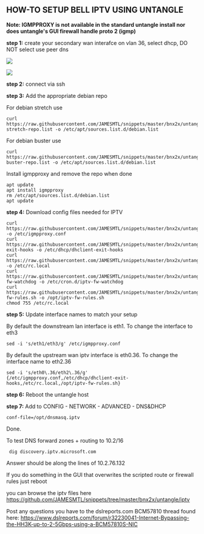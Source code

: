 ## HOW-TO SETUP BELL IPTV USING UNTANGLE

<b>Note: IGMPPROXY is not available in the standard untangle install nor does untangle's GUI firewall handle proto 2 (igmp)</b>

<b>step 1:</b> create your secondary wan interafce on vlan 36, select dhcp, DO NOT select use peer dns

![](https://i.imgur.com/Hgct553.png)

![](https://i.imgur.com/ehbrxyh.png)

<b>step 2:</b> connect via ssh

<b>step 3:</b> Add the appropriate debian repo

For debian stretch use

    curl https://raw.githubusercontent.com/JAMESMTL/snippets/master/bnx2x/untangle/debian-stretch-repo.list -o /etc/apt/sources.list.d/debian.list
	
For debian buster use

    curl https://raw.githubusercontent.com/JAMESMTL/snippets/master/bnx2x/untangle/debian-buster-repo.list -o /etc/apt/sources.list.d/debian.list

Install igmpproxy and remove the repo when done

    apt update
    apt install igmpproxy
    rm /etc/apt/sources.list.d/debian.list
    apt update

<b>step 4:</b> Download config files needed for IPTV

    curl https://raw.githubusercontent.com/JAMESMTL/snippets/master/bnx2x/untangle/iptv/igmpproxy.conf -o /etc/igmpproxy.conf
    curl https://raw.githubusercontent.com/JAMESMTL/snippets/master/bnx2x/untangle/iptv/dhclient-exit-hooks -o /etc/dhcp/dhclient-exit-hooks
    curl https://raw.githubusercontent.com/JAMESMTL/snippets/master/bnx2x/untangle/iptv/rc.local -o /etc/rc.local
    curl https://raw.githubusercontent.com/JAMESMTL/snippets/master/bnx2x/untangle/iptv/iptv-fw-watchdog -o /etc/cron.d/iptv-fw-watchdog
    curl https://raw.githubusercontent.com/JAMESMTL/snippets/master/bnx2x/untangle/iptv/iptv-fw-rules.sh -o /opt/iptv-fw-rules.sh
    chmod 755 /etc/rc.local

<b>step 5:</b> Update interface names to match your setup

By default the downstream lan interface is eth1. To change the interface to eth3

    sed -i 's/eth1/eth3/g' /etc/igmpproxy.conf

By default the upstream wan iptv interface is eth0.36. To change the interface name to eth2.36

    sed -i 's/eth0\.36/eth2\.36/g' {/etc/igmpproxy.conf,/etc/dhcp/dhclient-exit-hooks,/etc/rc.local,/opt/iptv-fw-rules.sh}

<b>step 6:</b> Reboot the untangle host

<b>step 7:</b> Add to CONFIG - NETWORK - ADVANCED - DNS&DHCP

    conf-file=/opt/dnsmasq.iptv

Done.

To test DNS forward zones + routing to 10.2/16

     dig discovery.iptv.microsoft.com

Answer should be along the lines of 10.2.76.132

If you do something in the GUI that overwrites the scripted route or firewall rules just reboot

you can browse the iptv files here https://github.com/JAMESMTL/snippets/tree/master/bnx2x/untangle/iptv

Post any questions you have to the dslreports.com BCM57810 thread found here:
https://www.dslreports.com/forum/r32230041-Internet-Bypassing-the-HH3K-up-to-2-5Gbps-using-a-BCM57810S-NIC
